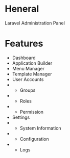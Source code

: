 # Heneral
Laravel Administration Panel

# Features
* Dashboard
* Application Builder
* Menu Manager
* Template Manager
* User Accounts
* * Groups
* * Roles
* * Permission
* Settings
* * System Information
* * Configuration
* * Logs 
